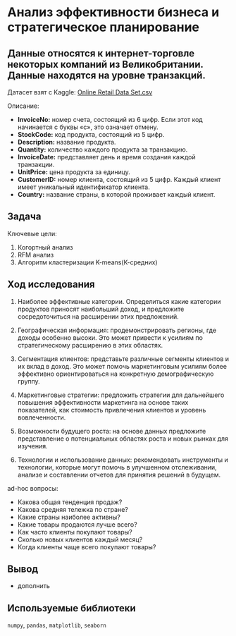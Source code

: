 # Анализ эффективности бизнеса и стратегическое планирование

## Данные относятся к интернет-торговле некоторых компаний из Великобритании. Данные находятся на уровне транзакций. 

Датасет взят с Kaggle: [Online Retail Data Set.csv](https://www.kaggle.com/datasets/ishanshrivastava28/tata-online-retail-dataset/data)

Описание:
- **InvoiceNo:** номер счета, состоящий из 6 цифр. Если этот код начинается с буквы «c», это означает отмену.
- **StockCode:** код продукта, состоящий из 5 цифр.
- **Description:** название продукта.
- **Quantity:** количество каждого продукта за транзакцию.
- **InvoiceDate:** представляет день и время создания каждой транзакции.
- **UnitPrice:** цена продукта за единицу.
- **CustomerID:** номер клиента, состоящий из 5 цифр. Каждый клиент имеет уникальный идентификатор клиента.
- **Country:** название страны, в которой проживает каждый клиент.

## Задача
Ключевые цели:

1. Когортный анализ
2. RFM анализ
3. Алгоритм кластеризации K-means(К-средних)

 
## Ход исследования

1. Наиболее эффективные категории. Определиться какие категории продуктов приносят наибольший доход, и предложите сосредоточиться на расширении этих предложений.

2. Географическая информация: продемонстрировать регионы, где доходы особенно высоки. Это может привести к усилиям по стратегическому расширению в этих областях.

3. Сегментация клиентов: представьте различные сегменты клиентов и их вклад в доход. Это может помочь маркетинговым усилиям более эффективно ориентироваться на конкретную демографическую группу.

4. Маркетинговые стратегии: предложить стратегии для дальнейшего повышения эффективности маркетинга на основе таких показателей, как стоимость привлечения клиентов и уровень вовлеченности.

5. Возможности будущего роста: на основе данных предложите представление о потенциальных областях роста и новых рынках для изучения.

6. Технологии и использование данных: рекомендовать инструменты и технологии, которые могут помочь в улучшенном отслеживании, анализе и составлении отчетов для принятия решений в будущем.


ad-hoc вопросы:

- Какова общая тенденция продаж?
- Какова средняя тележка по стране?
- Какие страны наиболее активны?
- Какие товары продаются лучше всего?
- Как часто клиенты покупают товары?
- Сколько новых клиентов каждый месяц?
- Когда клиенты чаще всего покупают товары?


## Вывод

 - дополнить

## Используемые библиотеки
`numpy`, `pandas`, `matplotlib`, `seaborn`
